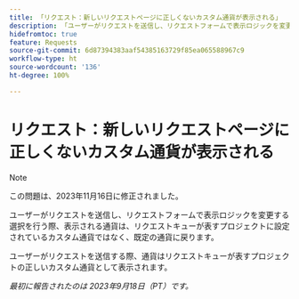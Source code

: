 ```yaml
---
title: 「リクエスト：新しいリクエストページに正しくないカスタム通貨が表示される」
description: 「ユーザーがリクエストを送信し、リクエストフォームで表示ロジックを変更する選択を行う際、表示される通貨は、リクエストキューが表すプロジェクトに設定されているカスタム通貨ではなく、既定の通貨に戻ります。」
hidefromtoc: true
feature: Requests
source-git-commit: 6d87394383aaf54385163729f85ea065588967c9
workflow-type: ht
source-wordcount: '136'
ht-degree: 100%

---
```



# リクエスト：新しいリクエストページに正しくないカスタム通貨が表示される

>[!NOTE]
>
>この問題は、2023年11月16日に修正されました。

ユーザーがリクエストを送信し、リクエストフォームで表示ロジックを変更する選択を行う際、表示される通貨は、リクエストキューが表すプロジェクトに設定されているカスタム通貨ではなく、既定の通貨に戻ります。

ユーザーがリクエストを送信する際、通貨はリクエストキューが表すプロジェクトの正しいカスタム通貨として表示されます。

_最初に報告されたのは 2023年9月18日（PT）です。_
